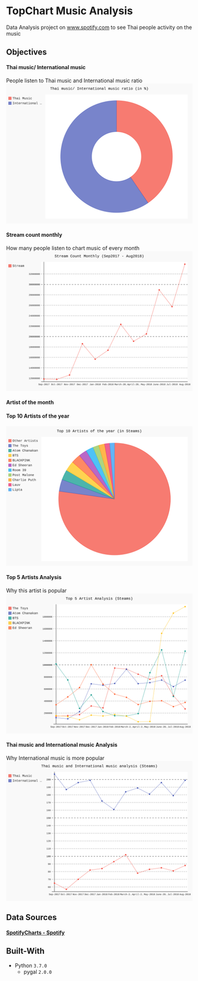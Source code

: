 # TopChart Music Analysis
Data Analysis project on www.spotify.com to see Thai people activity on the music

## Objectives
#### Thai music/ International music
People listen to Thai music and International music ratio
![Alt text](./visualize/graph/graph_1.svg)
#### Stream count monthly
How many people listen to chart music of every month
![Alt text](./visualize/graph/graph_2.svg)
#### Artist of the month
#### Top 10 Artists of the year
![Alt text](./visualize/graph/graph_4.svg)
#### Top 5 Artists Analysis
Why this artist is popular
![Alt text](./visualize/graph/graph_5.svg)
#### Thai music and International music Analysis
Why International music is more popular
![Alt text](./visualize/graph/graph_6.svg)

## Data Sources
#### [SpotifyCharts - Spotify](https://spotifycharts.com/regional/th/weekly/latest)


## Built-With
* Python `3.7.0`
    * pygal `2.0.0`
